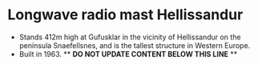 Longwave radio mast Hellissandur
================================

* Stands 412m high at Gufusklar in the vicinity of Hellissandur on the peninsula Snaefellsnes, and is the tallest structure in Western Europe.
* Built in 1963.
** **DO NOT UPDATE CONTENT BELOW THIS LINE** **

